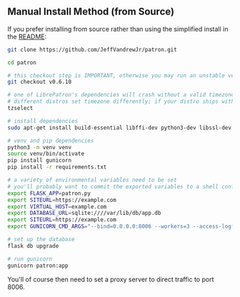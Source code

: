 <h2>Manual Install Method (from Source)</h2>

If you prefer installing from source rather than using the simplified install in the [README](https://github.com/JeffVandrewJr/patron/blob/master/README.md#easy-install-method):
```bash
git clone https://github.com/JeffVandrewJr/patron.git

cd patron

# this checkout step is IMPORTANT, otherwise you may run an unstable version
git checkout v0.6.10

# one of LibrePatron's dependencies will crash without a valid timezone setting
# different distros set timezone differently; if your distro ships with tzselect use the command below
tzselect

# install dependencies
sudo apt-get install build-essential libffi-dev python3-dev libssl-dev

# venv and pip dependencies
python3 -m venv venv
source venv/bin/activate
pip install gunicorn
pip install -r requirements.txt

# a variety of environmental variables need to be set
# you'll probably want to commit the exported variables to a shell config file so they stay set
export FLASK_APP=patron.py
export SITEURL=https://example.com
export VIRTUAL_HOST=example.com
export DATABASE_URL=sqlite:////var/lib/db/app.db
export SITEURL=https://example.com
export GUNICORN_CMD_ARGS="--bind=0.0.0.0:8006 --workers=3 --access-logfile=<insert-file> --error-logfile=<insert-file>"

# set up the database
flask db upgrade

# run gunicorn
gunicorn patron:app
```
You'll of course then need to set a proxy server to direct traffic to port 8006.
